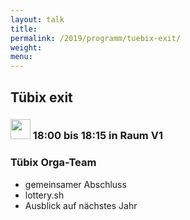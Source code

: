 ```yaml
---
layout: talk
title:
permalink: /2019/programm/tuebix-exit/
weight:
menu:
---
```

## Tübix exit

### <img height = "32" src="../../../images/talk2.svg"> 18:00 bis 18:15 in Raum V1

### Tübix Orga-Team

- gemeinsamer Abschluss  
- lottery.sh  
- Ausblick auf nächstes Jahr

